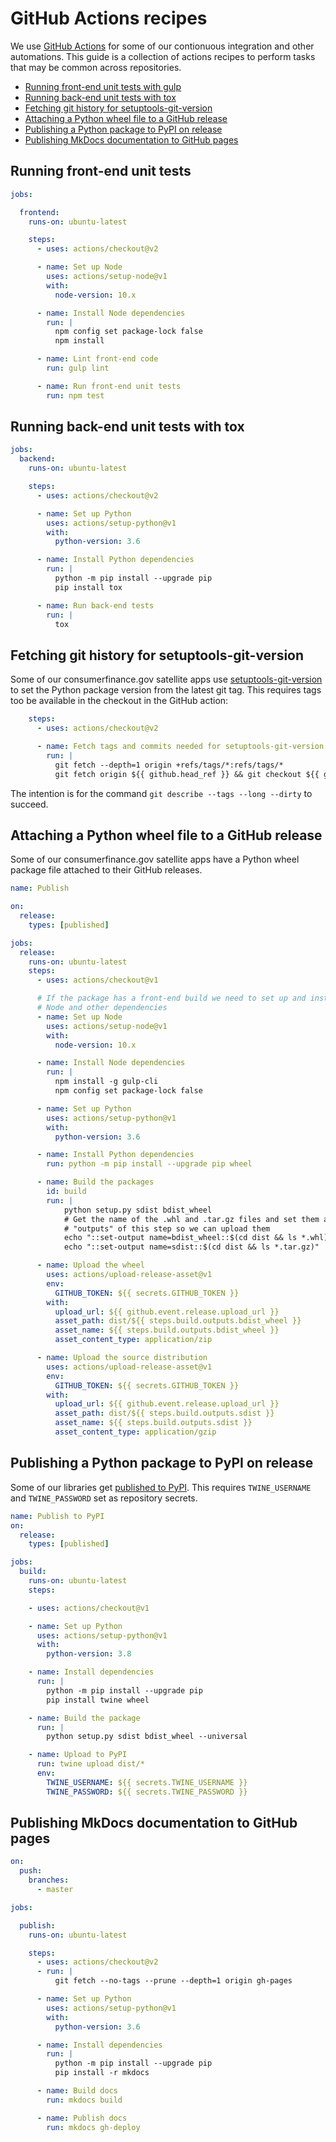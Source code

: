 # GitHub Actions recipes

We use [GitHub Actions](https://github.com/features/actions) for some of our contionuous integration and other automations. 
This guide is a collection of actions recipes to perform tasks that may be common across repositories. 

- [Running front-end unit tests with gulp](#running-front-end-unit-tests-with-gulp)
- [Running back-end unit tests with tox](#running-back-end-unit-tests-with-tox)
- [Fetching git history for setuptools-git-version](#fetching-git-history-for-setuptools-git-version)
- [Attaching a Python wheel file to a GitHub release](#attaching-a-python-wheel-file-to-a-github-release)
- [Publishing a Python package to PyPI on release](#publishing-a-python-package-to-pypi-on-release)
- [Publishing MkDocs documentation to GitHub pages](#publishing-mkdocs-documentation-to-github-pages)


## Running front-end unit tests 

```yml
jobs:

  frontend:
    runs-on: ubuntu-latest

    steps:
      - uses: actions/checkout@v2

      - name: Set up Node
        uses: actions/setup-node@v1
        with:
          node-version: 10.x

      - name: Install Node dependencies
        run: |
          npm config set package-lock false
          npm install

      - name: Lint front-end code
        run: gulp lint

      - name: Run front-end unit tests
        run: npm test
```

## Running back-end unit tests with tox

```yml
jobs:
  backend:
    runs-on: ubuntu-latest

    steps:
      - uses: actions/checkout@v2

      - name: Set up Python
        uses: actions/setup-python@v1
        with:
          python-version: 3.6

      - name: Install Python dependencies
        run: |
          python -m pip install --upgrade pip
          pip install tox

      - name: Run back-end tests
        run: |
          tox
```

## Fetching git history for setuptools-git-version

Some of our consumerfinance.gov satellite apps use [setuptools-git-version](https://github.com/pyfidelity/setuptools-git-version) to set the Python package version from the latest git tag. This requires tags too be available in the checkout in the GitHub action: 

```yml
    steps:
      - uses: actions/checkout@v2

      - name: Fetch tags and commits needed for setuptools-git-version
        run: |
          git fetch --depth=1 origin +refs/tags/*:refs/tags/*
          git fetch origin ${{ github.head_ref }} && git checkout ${{ github.head_ref }}
```

The intention is for the command `git describe --tags --long --dirty` to succeed.

## Attaching a Python wheel file to a GitHub release

Some of our consumerfinance.gov satellite apps have a Python wheel package file attached to their GitHub releases.

```yml
name: Publish 

on: 
  release:
    types: [published]

jobs:
  release:
    runs-on: ubuntu-latest
    steps:
      - uses: actions/checkout@v1

      # If the package has a front-end build we need to set up and install 
      # Node and other dependencies
      - name: Set up Node
        uses: actions/setup-node@v1
        with:
          node-version: 10.x

      - name: Install Node dependencies
        run: |
          npm install -g gulp-cli
          npm config set package-lock false

      - name: Set up Python
        uses: actions/setup-python@v1
        with:
          python-version: 3.6

      - name: Install Python dependencies
        run: python -m pip install --upgrade pip wheel

      - name: Build the packages
        id: build
        run: |
            python setup.py sdist bdist_wheel
            # Get the name of the .whl and .tar.gz files and set them as 
            # "outputs" of this step so we can upload them
            echo "::set-output name=bdist_wheel::$(cd dist && ls *.whl)"
            echo "::set-output name=sdist::$(cd dist && ls *.tar.gz)"

      - name: Upload the wheel
        uses: actions/upload-release-asset@v1
        env:
          GITHUB_TOKEN: ${{ secrets.GITHUB_TOKEN }}
        with:
          upload_url: ${{ github.event.release.upload_url }}
          asset_path: dist/${{ steps.build.outputs.bdist_wheel }}
          asset_name: ${{ steps.build.outputs.bdist_wheel }}
          asset_content_type: application/zip

      - name: Upload the source distribution
        uses: actions/upload-release-asset@v1
        env:
          GITHUB_TOKEN: ${{ secrets.GITHUB_TOKEN }}
        with:
          upload_url: ${{ github.event.release.upload_url }}
          asset_path: dist/${{ steps.build.outputs.sdist }}
          asset_name: ${{ steps.build.outputs.sdist }}
          asset_content_type: application/gzip
```

## Publishing a Python package to PyPI on release

Some of our libraries get [published to PyPI](pypi.md). 
This requires `TWINE_USERNAME` and `TWINE_PASSWORD` set as repository secrets.

```yml
name: Publish to PyPI
on: 
  release:
    types: [published]

jobs:
  build:
    runs-on: ubuntu-latest
    steps:

    - uses: actions/checkout@v1

    - name: Set up Python
      uses: actions/setup-python@v1
      with:
        python-version: 3.8

    - name: Install dependencies
      run: |
        python -m pip install --upgrade pip
        pip install twine wheel

    - name: Build the package
      run: |
        python setup.py sdist bdist_wheel --universal

    - name: Upload to PyPI
      run: twine upload dist/*
      env: 
        TWINE_USERNAME: ${{ secrets.TWINE_USERNAME }}
        TWINE_PASSWORD: ${{ secrets.TWINE_PASSWORD }}
```

## Publishing MkDocs documentation to GitHub pages

```yml
on: 
  push:
    branches:
      - master

jobs:

  publish:
    runs-on: ubuntu-latest

    steps:
      - uses: actions/checkout@v2
      - run: |
          git fetch --no-tags --prune --depth=1 origin gh-pages

      - name: Set up Python
        uses: actions/setup-python@v1
        with:
          python-version: 3.6

      - name: Install dependencies
        run: |
          python -m pip install --upgrade pip
          pip install -r mkdocs

      - name: Build docs
        run: mkdocs build

      - name: Publish docs
        run: mkdocs gh-deploy
```

